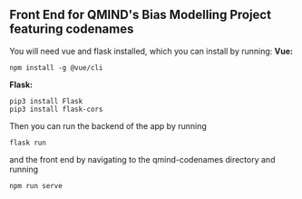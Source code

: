 <h2>Front End for QMIND's Bias Modelling Project featuring codenames</h2>

You will need vue and flask installed, which you can install by running:
<strong>Vue:</strong>
```
npm install -g @vue/cli
```
<strong>Flask:</strong>
```
pip3 install Flask
pip3 install flask-cors
```

Then you can run the backend of the app by running 
```
flask run
```
and the front end by navigating to the qmind-codenames directory and running
```
npm run serve
```
